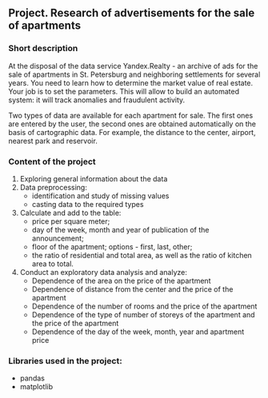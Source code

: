 ## Project. Research of advertisements for the sale of apartments
### Short description
At the disposal of the data service Yandex.Realty - an archive of ads for the sale of apartments in St. Petersburg and neighboring settlements for several years. You need to learn how to determine the market value of real estate. Your job is to set the parameters. This will allow to build an automated system: it will track anomalies and fraudulent activity.

Two types of data are available for each apartment for sale. The first ones are entered by the user, the second ones are obtained automatically on the basis of cartographic data. For example, the distance to the center, airport, nearest park and reservoir.

### Content of the project
1. Exploring general information about the data
2. Data preprocessing:
     - identification and study of missing values
     - casting data to the required types
3. Calculate and add to the table:
     - price per square meter;
     - day of the week, month and year of publication of the announcement;
     - floor of the apartment; options - first, last, other;
     - the ratio of residential and total area, as well as the ratio of kitchen area to total.
4. Conduct an exploratory data analysis and analyze:
     - Dependence of the area on the price of the apartment
     - Dependence of distance from the center and the price of the apartment
     - Dependence of the number of rooms and the price of the apartment
     - Dependence of the type of number of storeys of the apartment and the price of the apartment
     - Dependence of the day of the week, month, year and apartment price

### Libraries used in the project:
- pandas
- matplotlib
